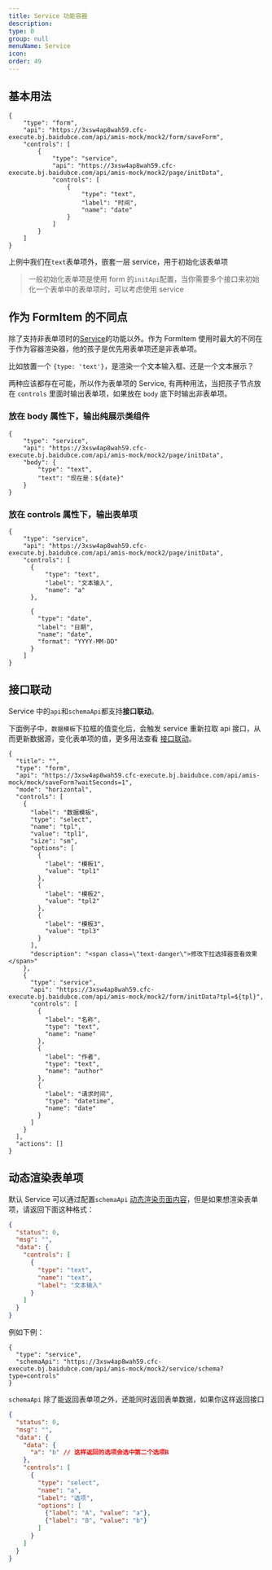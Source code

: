 ```yaml
---
title: Service 功能容器
description:
type: 0
group: null
menuName: Service
icon:
order: 49
---
```


## 基本用法

```schema: scope="body"
{
    "type": "form",
    "api": "https://3xsw4ap8wah59.cfc-execute.bj.baidubce.com/api/amis-mock/mock2/form/saveForm",
    "controls": [
        {
            "type": "service",
            "api": "https://3xsw4ap8wah59.cfc-execute.bj.baidubce.com/api/amis-mock/mock2/page/initData",
            "controls": [
                {
                    "type": "text",
                    "label": "时间",
                    "name": "date"
                }
            ]
        }
    ]
}
```

上例中我们在`text`表单项外，嵌套一层 service，用于初始化该表单项

> 一般初始化表单项是使用 form 的`initApi`配置，当你需要多个接口来初始化一个表单中的表单项时，可以考虑使用 service

## 作为 FormItem 的不同点

除了支持非表单项时的[Service](../service)的功能以外。作为 FormItem 使用时最大的不同在于作为容器渲染器，他的孩子是优先用表单项还是非表单项。

比如放置一个 `{type: 'text'}`，是渲染一个文本输入框、还是一个文本展示？

两种应该都存在可能，所以作为表单项的 Service, 有两种用法，当把孩子节点放在 `controls` 里面时输出表单项，如果放在 `body` 底下时输出非表单项。

### 放在 body 属性下，输出纯展示类组件

```schema: scope="form-item"
{
    "type": "service",
    "api": "https://3xsw4ap8wah59.cfc-execute.bj.baidubce.com/api/amis-mock/mock2/page/initData",
    "body": {
        "type": "text",
        "text": "现在是：${date}"
    }
}
```

### 放在 controls 属性下，输出表单项

```schema: scope="form-item"
{
    "type": "service",
    "api": "https://3xsw4ap8wah59.cfc-execute.bj.baidubce.com/api/amis-mock/mock2/page/initData",
    "controls": [
      {
          "type": "text",
          "label": "文本输入",
          "name": "a"
      },

      {
        "type": "date",
        "label": "日期",
        "name": "date",
        "format": "YYYY-MM-DD"
      }
    ]
}
```

## 接口联动

Service 中的`api`和`schemaApi`都支持**接口联动**。

下面例子中，`数据模板`下拉框的值变化后，会触发 service 重新拉取 api 接口，从而更新数据源，变化表单项的值，更多用法查看 [接口联动](../../concepts/linkage#%E6%8E%A5%E5%8F%A3%E8%81%94%E5%8A%A8)。

```schema: scope="body"
{
  "title": "",
  "type": "form",
  "api": "https://3xsw4ap8wah59.cfc-execute.bj.baidubce.com/api/amis-mock/mock/saveForm?waitSeconds=1",
  "mode": "horizontal",
  "controls": [
    {
      "label": "数据模板",
      "type": "select",
      "name": "tpl",
      "value": "tpl1",
      "size": "sm",
      "options": [
        {
          "label": "模板1",
          "value": "tpl1"
        },
        {
          "label": "模板2",
          "value": "tpl2"
        },
        {
          "label": "模板3",
          "value": "tpl3"
        }
      ],
      "description": "<span class=\"text-danger\">修改下拉选择器查看效果</span>"
    },
    {
      "type": "service",
      "api": "https://3xsw4ap8wah59.cfc-execute.bj.baidubce.com/api/amis-mock/mock2/form/initData?tpl=${tpl}",
      "controls": [
        {
          "label": "名称",
          "type": "text",
          "name": "name"
        },
        {
          "label": "作者",
          "type": "text",
          "name": "author"
        },
        {
          "label": "请求时间",
          "type": "datetime",
          "name": "date"
        }
      ]
    }
  ],
  "actions": []
}
```

## 动态渲染表单项

默认 Service 可以通过配置`schemaApi` [动态渲染页面内容](../service#%E5%8A%A8%E6%80%81%E6%B8%B2%E6%9F%93%E9%A1%B5%E9%9D%A2)，但是如果想渲染表单项，请返回下面这种格式：

```json
{
  "status": 0,
  "msg": "",
  "data": {
    "controls": [
      {
        "type": "text",
        "name": "text",
        "label": "文本输入"
      }
    ]
  }
}
```

例如下例：

```schema: scope="form-item"
{
  "type": "service",
  "schemaApi": "https://3xsw4ap8wah59.cfc-execute.bj.baidubce.com/api/amis-mock/mock2/service/schema?type=controls"
}
```

`schemaApi` 除了能返回表单项之外，还能同时返回表单数据，如果你这样返回接口

```json
{
  "status": 0,
  "msg": "",
  "data": {
    "data": {
      "a": "b" // 这样返回的选项会选中第二个选项B
    },
    "controls": [
      {
        "type": "select",
        "name": "a",
        "label": "选项",
        "options": [
          {"label": "A", "value": "a"},
          {"label": "B", "value": "b"}
        ]
      }
    ]
  }
}
```
